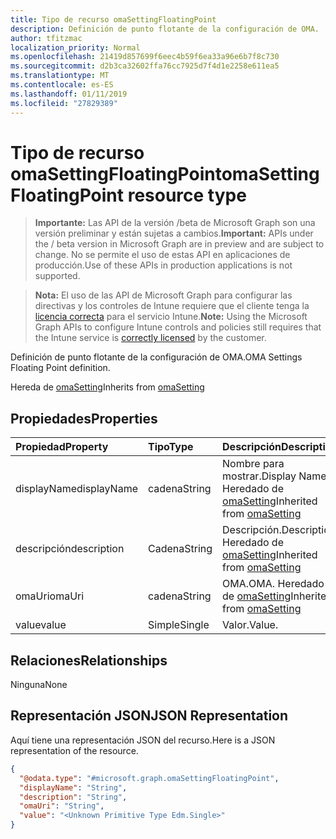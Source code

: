 ```yaml
---
title: Tipo de recurso omaSettingFloatingPoint
description: Definición de punto flotante de la configuración de OMA.
author: tfitzmac
localization_priority: Normal
ms.openlocfilehash: 21419d857699f6eec4b59f6ea33a96e6b7f8c730
ms.sourcegitcommit: d2b3ca32602ffa76cc7925d7f4d1e2258e611ea5
ms.translationtype: MT
ms.contentlocale: es-ES
ms.lasthandoff: 01/11/2019
ms.locfileid: "27829389"
---
```

# <a name="omasettingfloatingpoint-resource-type"></a><span data-ttu-id="7f820-103">Tipo de recurso omaSettingFloatingPoint</span><span class="sxs-lookup"><span data-stu-id="7f820-103">omaSettingFloatingPoint resource type</span></span>

> <span data-ttu-id="7f820-104">**Importante:** Las API de la versión /beta de Microsoft Graph son una versión preliminar y están sujetas a cambios.</span><span class="sxs-lookup"><span data-stu-id="7f820-104">**Important:** APIs under the / beta version in Microsoft Graph are in preview and are subject to change.</span></span> <span data-ttu-id="7f820-105">No se permite el uso de estas API en aplicaciones de producción.</span><span class="sxs-lookup"><span data-stu-id="7f820-105">Use of these APIs in production applications is not supported.</span></span>

> <span data-ttu-id="7f820-106">**Nota:** El uso de las API de Microsoft Graph para configurar las directivas y los controles de Intune requiere que el cliente tenga la [licencia correcta](https://go.microsoft.com/fwlink/?linkid=839381) para el servicio Intune.</span><span class="sxs-lookup"><span data-stu-id="7f820-106">**Note:** Using the Microsoft Graph APIs to configure Intune controls and policies still requires that the Intune service is [correctly licensed](https://go.microsoft.com/fwlink/?linkid=839381) by the customer.</span></span>

<span data-ttu-id="7f820-107">Definición de punto flotante de la configuración de OMA.</span><span class="sxs-lookup"><span data-stu-id="7f820-107">OMA Settings Floating Point definition.</span></span>

<span data-ttu-id="7f820-108">Hereda de [omaSetting](../resources/intune-deviceconfig-omasetting.md)</span><span class="sxs-lookup"><span data-stu-id="7f820-108">Inherits from [omaSetting](../resources/intune-deviceconfig-omasetting.md)</span></span>

## <a name="properties"></a><span data-ttu-id="7f820-109">Propiedades</span><span class="sxs-lookup"><span data-stu-id="7f820-109">Properties</span></span>
|<span data-ttu-id="7f820-110">Propiedad</span><span class="sxs-lookup"><span data-stu-id="7f820-110">Property</span></span>|<span data-ttu-id="7f820-111">Tipo</span><span class="sxs-lookup"><span data-stu-id="7f820-111">Type</span></span>|<span data-ttu-id="7f820-112">Descripción</span><span class="sxs-lookup"><span data-stu-id="7f820-112">Description</span></span>|
|:---|:---|:---|
|<span data-ttu-id="7f820-113">displayName</span><span class="sxs-lookup"><span data-stu-id="7f820-113">displayName</span></span>|<span data-ttu-id="7f820-114">cadena</span><span class="sxs-lookup"><span data-stu-id="7f820-114">String</span></span>|<span data-ttu-id="7f820-115">Nombre para mostrar.</span><span class="sxs-lookup"><span data-stu-id="7f820-115">Display Name.</span></span> <span data-ttu-id="7f820-116">Heredado de [omaSetting](../resources/intune-deviceconfig-omasetting.md)</span><span class="sxs-lookup"><span data-stu-id="7f820-116">Inherited from [omaSetting](../resources/intune-deviceconfig-omasetting.md)</span></span>|
|<span data-ttu-id="7f820-117">descripción</span><span class="sxs-lookup"><span data-stu-id="7f820-117">description</span></span>|<span data-ttu-id="7f820-118">Cadena</span><span class="sxs-lookup"><span data-stu-id="7f820-118">String</span></span>|<span data-ttu-id="7f820-119">Descripción.</span><span class="sxs-lookup"><span data-stu-id="7f820-119">Description.</span></span> <span data-ttu-id="7f820-120">Heredado de [omaSetting](../resources/intune-deviceconfig-omasetting.md)</span><span class="sxs-lookup"><span data-stu-id="7f820-120">Inherited from [omaSetting](../resources/intune-deviceconfig-omasetting.md)</span></span>|
|<span data-ttu-id="7f820-121">omaUri</span><span class="sxs-lookup"><span data-stu-id="7f820-121">omaUri</span></span>|<span data-ttu-id="7f820-122">cadena</span><span class="sxs-lookup"><span data-stu-id="7f820-122">String</span></span>|<span data-ttu-id="7f820-123">OMA.</span><span class="sxs-lookup"><span data-stu-id="7f820-123">OMA.</span></span> <span data-ttu-id="7f820-124">Heredado de [omaSetting](../resources/intune-deviceconfig-omasetting.md)</span><span class="sxs-lookup"><span data-stu-id="7f820-124">Inherited from [omaSetting](../resources/intune-deviceconfig-omasetting.md)</span></span>|
|<span data-ttu-id="7f820-125">value</span><span class="sxs-lookup"><span data-stu-id="7f820-125">value</span></span>|<span data-ttu-id="7f820-126">Simple</span><span class="sxs-lookup"><span data-stu-id="7f820-126">Single</span></span>|<span data-ttu-id="7f820-127">Valor.</span><span class="sxs-lookup"><span data-stu-id="7f820-127">Value.</span></span>|

## <a name="relationships"></a><span data-ttu-id="7f820-128">Relaciones</span><span class="sxs-lookup"><span data-stu-id="7f820-128">Relationships</span></span>
<span data-ttu-id="7f820-129">Ninguna</span><span class="sxs-lookup"><span data-stu-id="7f820-129">None</span></span>
## <a name="json-representation"></a><span data-ttu-id="7f820-130">Representación JSON</span><span class="sxs-lookup"><span data-stu-id="7f820-130">JSON Representation</span></span>
<span data-ttu-id="7f820-131">Aquí tiene una representación JSON del recurso.</span><span class="sxs-lookup"><span data-stu-id="7f820-131">Here is a JSON representation of the resource.</span></span>
<!-- {
  "blockType": "resource",
  "@odata.type": "microsoft.graph.omaSettingFloatingPoint"
}
-->
``` json
{
  "@odata.type": "#microsoft.graph.omaSettingFloatingPoint",
  "displayName": "String",
  "description": "String",
  "omaUri": "String",
  "value": "<Unknown Primitive Type Edm.Single>"
}
```





